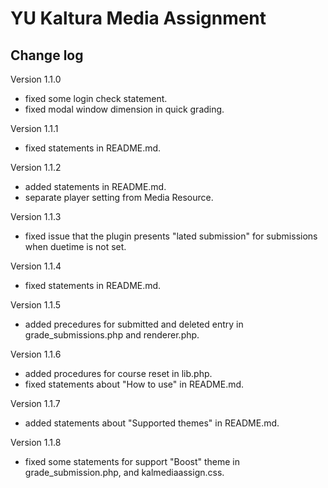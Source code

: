 # YU Kaltura Media Assignment

Change log
------

Version 1.1.0

* fixed some login check statement.
* fixed modal window dimension in quick grading.

Version 1.1.1

* fixed statements in README.md.

Version 1.1.2

* added statements in README.md.
* separate player setting from Media Resource.

Version 1.1.3

* fixed issue that the plugin presents "lated submission" for submissions when duetime is not set.

Version 1.1.4

* fixed statements in README.md.

Version 1.1.5

* added precedures for submitted and deleted entry in grade_submissions.php and renderer.php.

Version 1.1.6

* added procedures for course reset in lib.php.
* fixed statements about "How to use" in README.md.

Version 1.1.7

* added statements about "Supported themes" in README.md.

Version 1.1.8

* fixed some statements for support "Boost" theme in grade_submission.php, and kalmediaassign.css.

